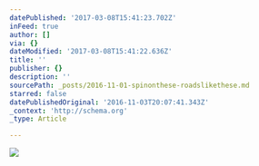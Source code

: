 ```yaml
---
datePublished: '2017-03-08T15:41:23.702Z'
inFeed: true
author: []
via: {}
dateModified: '2017-03-08T15:41:22.636Z'
title: ''
publisher: {}
description: ''
sourcePath: _posts/2016-11-01-spinonthese-roadslikethese.md
starred: false
datePublishedOriginal: '2016-11-03T20:07:41.343Z'
_context: 'http://schema.org'
_type: Article

---
```

![](https://the-grid-user-content.s3-us-west-2.amazonaws.com/d0df360b-6f5d-45bf-8734-477e1f255246.jpg)